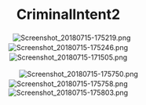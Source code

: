 <div align="center">

# Criminallntent2　　

　![Screenshot_20180715-175219.png](https://upload-images.jianshu.io/upload_images/9140378-bbb0273d1ff1c1a7.png?imageMogr2/auto-orient/strip%7CimageView2/2/w/240)　　　![Screenshot_20180715-175246.png](https://upload-images.jianshu.io/upload_images/9140378-831ecbbe79226217.png?imageMogr2/auto-orient/strip%7CimageView2/2/w/240)　　　![Screenshot_20180715-171505.png](https://upload-images.jianshu.io/upload_images/9140378-8e0a877be24a455b.png?imageMogr2/auto-orient/strip%7CimageView2/2/w/240)　　
  
　　　![Screenshot_20180715-175750.png](https://upload-images.jianshu.io/upload_images/9140378-77849107424d02be.png?imageMogr2/auto-orient/strip%7CimageView2/2/w/240)　　　![Screenshot_20180715-175758.png](https://upload-images.jianshu.io/upload_images/9140378-e528a27d45bf846e.png?imageMogr2/auto-orient/strip%7CimageView2/2/w/240)　　　![Screenshot_20180715-175803.png](https://upload-images.jianshu.io/upload_images/9140378-fd734f0db48a4d87.png?imageMogr2/auto-orient/strip%7CimageView2/2/w/240)

</div>